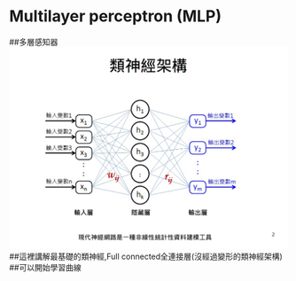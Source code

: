 # Multilayer perceptron (MLP) 
##多層感知器
![](/assets/擷取選取區域_046.png)
##這裡講解最基礎的類神經,Full connected全連接層(沒經過變形的類神經架構)
##可以開始學習曲線